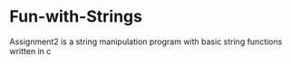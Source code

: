 # Fun-with-Strings
Assignment2 is a string manipulation program with basic string functions written in c
